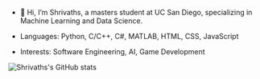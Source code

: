 - 👋 Hi, I’m Shrivaths, a masters student at UC San Diego, specializing in Machine Learning and Data Science.

- Languages: Python, C/C++, C#, MATLAB, HTML, CSS, JavaScript
- Interests: Software Engineering, AI, Game Development

![Shrivaths's GitHub stats](https://github-readme-stats.vercel.app/api?username=shrivaths16&show_icons=true&theme=radical)
